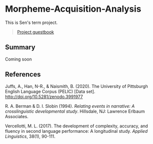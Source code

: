 # Morpheme-Acquisition-Analysis
This is Sen's term project. 
> [Project guestbook](https://github.com/Data-Science-for-Linguists-2023/Class-Lounge/blob/main/guestbooks/sen.md)
## Summary

Coming soon

## References
Juffs, A., Han, N-R., & Naismith, B. (2020). The University of Pittsburgh English Language Corpus (PELIC) [Data set]. http://doi.org/10.5281/zenodo.3991977

R. A. Berman & D. I. Slobin (1994). *Relating events in narrative: A crosslinguistic developmental study*. Hillsdale, NJ: Lawrence Erlbaum Associates.

Vercellotti, M. L. (2017). The development of complexity, accuracy, and fluency in second language performance: A longitudinal study. *Applied Linguistics*, 38(1), 90-111.